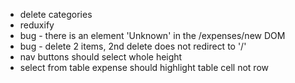 - delete categories
- reduxify
- bug - there is an element 'Unknown' in the /expenses/new DOM
- bug - delete 2 items, 2nd delete does not redirect to '/'
- nav buttons should select whole height
- select from table expense should highlight table cell not row